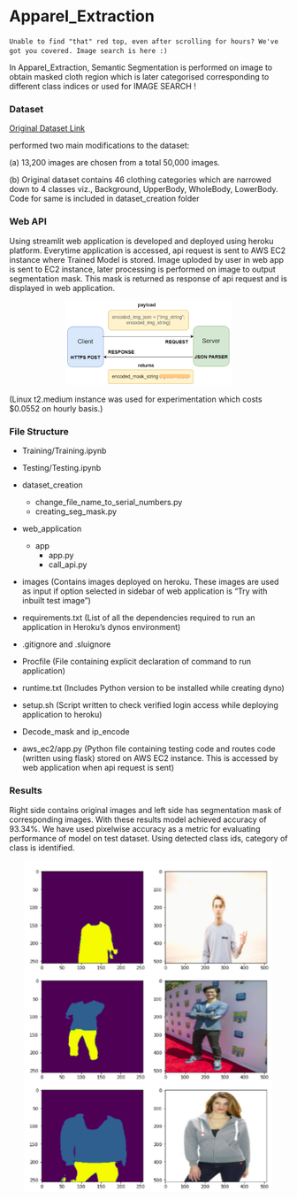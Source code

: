 # Apparel_Extraction

`Unable to find "that" red top, even after scrolling for hours? We've got you covered. Image search is here :)`

In Apparel_Extraction, Semantic Segmentation is performed on image to obtain masked cloth region which is later categorised corresponding to different
class indices or used for IMAGE SEARCH !

### Dataset

[Original Dataset Link](https://www.kaggle.com/c/imaterialist-fashion-2019-FGVC6/data)

performed two main modifications to the dataset:

(a) 13,200 images are chosen from a total 50,000 images.

(b) Original dataset contains 46 clothing categories which are narrowed down to 4 classes viz., Background, UpperBody, WholeBody, LowerBody. Code for same is included in dataset_creation folder

### Web API

Using streamlit web application is developed and deployed using heroku platform. Everytime application is accessed, api request is sent to AWS EC2 instance where Trained Model is stored. Image uploded by user in web app is sent to EC2 instance, later processing is performed on image to output segmentation mask. This mask is returned as response of api request and is displayed in web application.

<p align="center">
<img src="Images/api2.png" width=300/> 
</p>

(Linux t2.medium instance was used for experimentation which costs $0.0552 on hourly basis.)

### File Structure

- Training/Training.ipynb 

- Testing/Testing.ipynb

- dataset_creation
  - change_file_name_to_serial_numbers.py
  - creating_seg_mask.py

- web_application
  - app
    - app.py
    - call_api.py 
 - images (Contains images deployed on heroku. These images are used as input if option
selected in sidebar of web application is “Try with inbuilt test image”)
 - requirements.txt (List of all the dependencies required to run an application in Heroku’s dynos environment)
 - .gitignore and .sluignore
 - Procfile (File containing explicit declaration of command to run application)
 - runtime.txt (Includes Python version to be installed while creating dyno)
 - setup.sh (Script written to check verified login access while deploying application to heroku)
 - Decode_mask and ip_encode

- aws_ec2/app.py (Python file containing testing code and routes code (written using flask) stored on AWS EC2 instance. This is accessed by web application when api request is sent)

### Results

Right side contains original images and left side has segmentation mask of corresponding images. With these results model achieved accuracy of 93.34%. We have used pixelwise accuracy as a metric for evaluating performance of model on test dataset. Using detected class ids, category of class is identified.

<p align="center">
<img src="Images/img2.png" width=450 height=600/> 
</p>



